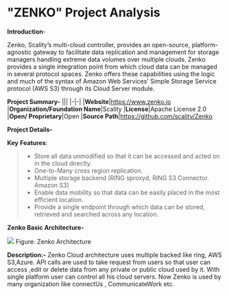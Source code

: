 ﻿# "ZENKO" Project Analysis

**Introduction**-

Zenko, Scality’s multi-cloud controller, provides an open-source, platform-agnostic gateway to facilitate data replication and management for storage managers handling extreme data volumes over multiple clouds. Zenko provides a single integration point from which cloud data can be managed in several protocol spaces. Zenko offers these capabilities using the logic and much of the syntax of Amazon Web Services’ Simple Storage Service protocol (AWS S3) through its Cloud Server module.

**Project Summary-**
|||
|-|-|
|**Website**|https://www.zenko.io
|**Organization/Foundation Name**|Scality
|**License**|Apache License 2.0
|**Open/ Proprietary**|Open
|**Source Path**|https://github.com/scality/Zenko



**Project Details-**

**Key**  **Features**:

> -   Store all data unmodified so that it can be accessed and acted on in the cloud directly.
> -   One-to-Many cross region replication.
> -   Multiple storage backend (RING sproxyd, RING S3 Connector. Amazon S3)
> -   Enable data mobility so that data can be easily placed in the most efficient location.
> -   Provide a single endpoint through which data can be stored, retrieved and searched across any location.


**Zenko Basic Architecture-**
    

![](https://camo.githubusercontent.com/45127d2eb71071d4cc712e142d4661b4d6bd2cac44a568ddc49ec6018e9d6f77/68747470733a2f2f7a656e6b6f2e72656164746865646f63732e696f2f656e2f6c61746573742f5f696d616765732f5a656e6b6f5f68692d6c6576656c2e737667)
Figure: Zenko Architecture
 
 **Description:-**
 Zenko Cloud architecture uses multiple backed like ring, AWS S3,Azure. API    calls are used to take request from users so that user can access ,edit or delete data from any private or public cloud used by it. With single platform user can control all his cloud servers.
 Now Zenko is used by many organization like connectUs , CommunicateWork etc.

